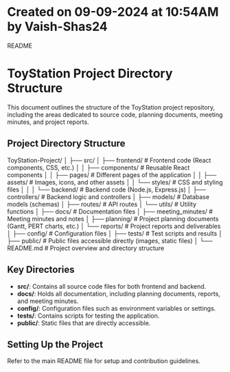 # Created on 09-09-2024 at 10:54AM by Vaish-Shas24

README
# ToyStation Project Directory Structure

This document outlines the structure of the ToyStation project repository, including the areas dedicated to source code, planning documents, meeting minutes, and project reports.

## Project Directory Structure

ToyStation-Project/
│
├── src/
│   ├── frontend/          # Frontend code (React components, CSS, etc.)
│   │   ├── components/    # Reusable React components
│   │   ├── pages/         # Different pages of the application
│   │   ├── assets/        # Images, icons, and other assets
│   │   └── styles/        # CSS and styling files
│   │
│   └── backend/           # Backend code (Node.js, Express.js)
│       ├── controllers/   # Backend logic and controllers
│       ├── models/        # Database models (schemas)
│       ├── routes/        # API routes
│       └── utils/         # Utility functions
│
├── docs/                  # Documentation files
│   ├── meeting_minutes/   # Meeting minutes and notes
│   ├── planning/          # Project planning documents (Gantt, PERT charts, etc.)
│   └── reports/           # Project reports and deliverables
│
├── config/                # Configuration files
│
├── tests/                 # Test scripts and results
│
├── public/                # Public files accessible directly (images, static files)
│
└── README.md              # Project overview and directory structure



## Key Directories

- **src/**: Contains all source code files for both frontend and backend.
- **docs/**: Holds all documentation, including planning documents, reports, and meeting minutes.
- **config/**: Configuration files such as environment variables or settings.
- **tests/**: Contains scripts for testing the application.
- **public/**: Static files that are directly accessible.

## Setting Up the Project

Refer to the main README file for setup and contribution guidelines.


